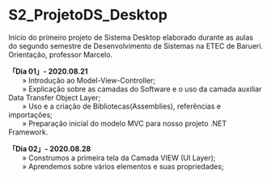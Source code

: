 # S2_ProjetoDS_Desktop
Início do primeiro projeto de Sistema Desktop elaborado durante as aulas do segundo semestre de Desenvolvimento de Sistemas na ETEC de Barueri. <br>
Orientação, professor Marcelo.

__「Dia 01」- 2020.08.21__  <br>
&nbsp;&nbsp;&nbsp;&nbsp;&nbsp;&nbsp; » Introdução ao Model-View-Controller; <br>
&nbsp;&nbsp;&nbsp;&nbsp;&nbsp;&nbsp; » Explicação sobre as camadas do Software e o uso da camada auxiliar Data Transfer Object Layer;<br>
&nbsp;&nbsp;&nbsp;&nbsp;&nbsp;&nbsp; » Uso e a criação de Bibliotecas(Assemblies), referências e importações; <br>
&nbsp;&nbsp;&nbsp;&nbsp;&nbsp;&nbsp; » Preparação inicial do modelo MVC para nosso projeto .NET Framework.<br>

__「Dia 02」- 2020.08.28__  <br>
&nbsp;&nbsp;&nbsp;&nbsp;&nbsp;&nbsp; » Construmos a primeira tela da Camada VIEW (UI Layer); <br>
&nbsp;&nbsp;&nbsp;&nbsp;&nbsp;&nbsp; » Aprendemos sobre vários elementos e suas propriedades; <br>

